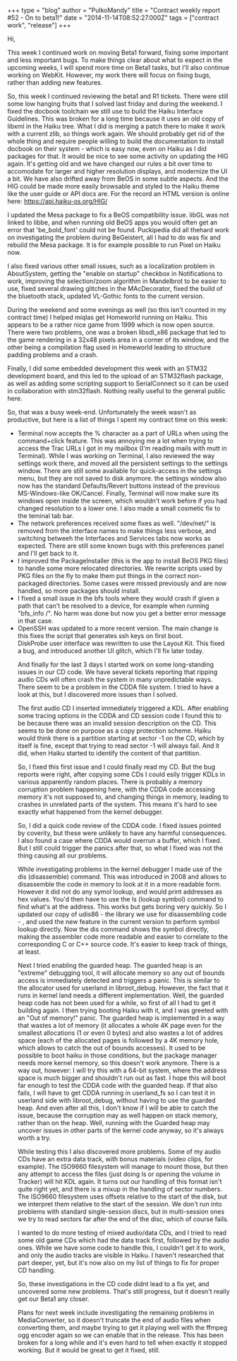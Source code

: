 +++
type = "blog"
author = "PulkoMandy"
title = "Contract weekly report #52 - On to beta1!"
date = "2014-11-14T08:52:27.000Z"
tags = ["contract work", "release"]
+++

Hi,

This week I continued work on moving Beta1 forward, fixing some important and less important bugs. To make things clear about what to expect in the upcoming weeks, I will spend more time on Beta1 tasks, but I'll also continue working on WebKit. However, my work there will focus on fixing bugs, rather than adding new features.
<!--more-->
So, this week I continued reviewing the beta1 and R1 tickets. There were still some low hanging fruits that I solved last friday and during the weekend. I fixed the docbook toolchain we still use to build the Haiku Interface Guidelines. This was broken for a long time because it uses an old copy of libxml in the Haiku tree. What I did is merging a patch there to make it work with a current zlib, so things work again. We should probably get rid of the whole thing and require people willing to build the documentation to install docbook on their system - which is easy now, even on Haiku as I did packages for that. It would be nice to see some activity on updating the HIG again. It's getting old and we have changed our rules a bit over time to accomodate for larger and higher resolution displays, and modernize the UI a bit. We have also drifted away from BeOS in some subtle aspects. And the HIG could be made more easily browsable and styled to the Haiku theme like the user guide or API docs are. For the record an HTML version is online here: https://api.haiku-os.org/HIG/

I updated the Mesa package to fix a BeOS compatibility issue. libGL was not linked to libbe, and when running old BeOS apps you would often get an error that 'be_bold_font' could not be found. Puckipedia did all thehard work on investigating the problem during BeGeistert, all I had to do was fix and rebuild the Mesa package. It is for example possible to run Pixel on Haiku now.

I also fixed various other small issues, such as a localization problem in AboutSystem, getting the "enable on startup" checkbox in Notifications to work, improving the selection/zoom algorithm in Mandelbrot to be easier to use, fixed several drawing glitches in the MAcDecorator, fixed the build of the bluetooth stack, updated VL-Gothic fonts to the current version.

During the weekend and some evenings as well (so this isn't counted in my contract time) I helped miqlas get Homeworld running on Haiku. This appears to be a rather nice game from 1999 which is now open source. There were two problems, one was a broken libsdl_x86 package that led to the game rendering in a 32x48 pixels area in a corner of its window, and the other being a compilation flag used in Homeworld leading to structure padding problems and a crash.

Finally, I did some embedded development this week with an STM32 development board, and this led to the upload of an STM32flash package, as well as adding some scripting support to SerialConnect so it can be used in collaboration with stm32flash. Nothing really useful to the general public here.

So, that was a busy week-end. Unfortunately the week wasn't as productive, but here is a list of things I spent my contract time on this week:
<ul>
<li>Terminal now accepts the % character as a part of URLs when using the command+click feature. This was annoying me a lot when trying to access the Trac URLs I got in my mailbox (I'm reading mails with mutt in Terminal). While I was working on Terminal, I also reviewed the way settings work there, and moved all the persistent settings to the settings window. There are still some available for quick-access in the settings menu, but they are not saved to disk anymore. the settings window also now has the standard Defaults/Revert buttons instead of the previous MS-Windows-like OK/Cancel. Finally, Terminal will now make sure its windows open inside the screen, which wouldn't work before if you had changed resolution to a lower one. I also made a small cosmetic fix to the teminal tab bar.</li>
<li>The network preferences received some fixes as well. "/dev/net/" is removed from the interface names to make things less verbose, and switching betweeh the Interfaces and Services tabs now works as expected. There are still some known bugs with this preferences panel and I'll get back to it.</li>
<li>I improved the PackageInstaller (this is the app to install BeOS PKG files) to handle some more relocated directories. We rewrite scripts used by PKG files on the fly to make them put things in the correct non-packaged directories. Some cases were missed previously and are now handled, so more packages should install.</li>
<li>I fixed a small issue in the bfs tools where they would crash if given a path that can't be resolved to a device, for example when running "bfs_info /". No harm was done but now you get a better error message in that case.</li>
<li>OpenSSH was updated to a more recent version. The main change is this fixes the script that generates ssh keys on first boot.</li>DiskProbe user interface was rewritten to use the Layout Kit. This fixed a bug, and introduced another UI glitch, which I'll fix later today.</li>

And finally for the last 3 days I started work on some long-standing issues in our CD code. We have several tickets reporting that ripping audio CDs will often crash the system in many unpredictable ways. There seem to be a problem in the CDDA file system. I tried to have a look at this, but I discovered more issues than I solved.

The first audio CD I inserted immediately triggered a KDL. After enabling some tracing options in the CDDA and CD session code I found this to be because there was an invalid session description on the CD. This seems to be done on purpose as a copy protection scheme. Haiku would think there is a partition starting at sector -1 on the CD, which by itself is fine, except that trying to read sector -1 will always fail. And it did, when Haiku started to identify the content of that partition.

So, I fixed this first issue and I could finally read my CD. But the bug reports were right, after copying some CDs I could esily trigger KDLs in various apparently random places. There is probably a memory corruption problem happening here, with the CDDA code accessing memory it's not supposed to, and changing things in memory, leading to crashes in unrelated parts of the system. This means it's hard to see exactly what happened from the kernel debugger.

So, I did a quick code review of the CDDA code. I fixed issues pointed by coverity, but these were unlikely to have any harmful consequences. I also found a case where CDDA would overrun a buffer, which I fixed. But I still could trigger the panics after that, so what I fixed was not the thing causing all our problems.

While investigating problems in the kernel debugger I made use of the dis (disassemble) command. This was introduced in 2008 and allows to disassemble the code in memory to look at it in a more readable form. However it did not do any symol lookup, and would print addresses as hex values. You'd then have to use the ls (lookup symbol) command to find what's at the address. This works but gets boring very quickly. So I updated our copy of udis86 - the library we use for disassembling code - , and used the new feature in the current version to perform symbol lookup directly. Now the dis command shows the symbol directly, making the assembler code more readable and easier to correlate to the corresponding C or C++ source code. It's easier to keep track of things, at least.

Next I tried enabling the guarded heap. The guarded heap is an "extreme" debugging tool, it will allocate memory so any out of bounds access is immediately detected and triggers a panic. This is similar to the allocator used for userland in libroot_debug. However, the fact that it runs in kernel land needs a different implementation. Well, the guarded heap code has not been used for a while, so first of all I had to get it building again. I then trying booting Haiku with it, and I was greeted with an "Out of memory!" panic. The guarded heap is implemented in a way that wastes a lot of memory (it allocates a whole 4K page even for the smallest allocations (1 or even 0 bytes) and also wastes a lot of addres space (each of the allocated pages is followed by a 4K memory hole, which allows to catch the out of bounds accesses). It used to be possible to boot haiku in those conditions, but the package manager needs more kernel memory, so this doesn't work anymore. There is a way out, however: I will try this with a 64-bit system, where the address space is much bigger and shouldn't run out as fast. I hope this will boot far enough to test the CDDA code with the guarded heap. If that also fails, I will have to get CDDA running in userland_fs so I can test it in userland side with libroot_debug, without having to use the guarded heap. And even after all this, I don't know if I will be able to catch the issue, because the corruption may as well happen on stack memory, rather than on the heap. Well, running with the Guarded heap may uncover issues in other parts of the kernel code anyway, so it's always worth a try.

While testing this I also discovered more problems. Some of my audio CDs have an extra data track, with bonus materials (video clips, for example). The ISO9660 filesystem will manage to mount those, but then any attempt to access the files (just doing ls or opening the volume in Tracker) will hit KDL again. It turns out our handling of this format isn't quite right yet, and there is a mixup in the handling of sector numbers. The ISO9660 filesystem uses offsets relative to the start of the disk, but we interpret them relative to the start of the session. We don't run into problems with standard single-session discs, but in multi-session ones we try to read sectors far after the end of the disc, which of course fails.

I wanted to do more testing of mixed audio/data CDs, and I tried to read some old game CDs which had the data track first, followed by the audio ones. While we have some code to handle this, I couldn't get it to work, and only the audio tracks are visible in Haiku. I haven't researched that part deeper, yet, but it's now also on my list of things to fix for proper CD handling.

So, these investigations in the CD code didnt lead to a fix yet, and uncovered some new problems. That's still progress, but it doesn't really get our Beta1 any closer.

Plans for next week include investigating the remaining problems in MediaConverter, so it doesn't truncate the end of audio files when converting them, and maybe trying to get it playing well with the ffmpeg ogg encoder again so we can enable that in the release. This has been broken for a long while and it's even hard to tell when exactly it stopped working. But it would be great to get it fixed, still.